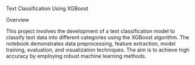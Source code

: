 Text Classification Using XGBoost

Overview

This project involves the development of a text classification model to classify text data into
different categories using the XGBoost algorithm. The notebook demonstrates data
preprocessing, feature extraction, model training, evaluation, and visualization techniques.
The aim is to achieve high accuracy by employing robust machine learning methods.

